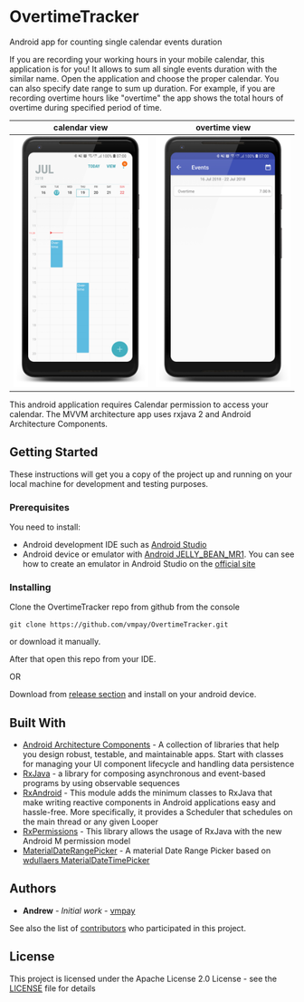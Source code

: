 # OvertimeTracker
Android app for counting single calendar events duration

If you are recording your working hours in your mobile calendar, this application is for you!
It allows to sum all single events duration with the similar name. Open the application and 
choose the proper calendar. You can also specify date range to sum up duration. For example,
if you are recording overtime hours like "overtime" the app shows the total hours of overtime during specified period of time.

| calendar view  | overtime view |
| ------------- | ------------- |
| ![calendar view](https://github.com/vmpay/OvertimeTracker/blob/master/screenshots/calendar.png)  | ![overtime view](https://github.com/vmpay/OvertimeTracker/blob/master/screenshots/overtime.png) |

This android application requires Calendar permission to access your calendar.
The MVVM architecture app uses rxjava 2 and Android Architecture Components.

## Getting Started

These instructions will get you a copy of the project up and running on your local machine for development and testing purposes.

### Prerequisites

You need to install:

* Android development IDE such as [Android Studio](https://developer.android.com/studio/index.html)
* Android device or emulator with [Android 	JELLY_BEAN_MR1](https://developer.android.com/reference/android/os/Build.VERSION_CODES#JELLY_BEAN_MR1). You can see  how to create an emulator in Android Studio on the [official site](https://developer.android.com/studio/run/managing-avds.html)

### Installing

Clone the OvertimeTracker repo from github from the console

```
git clone https://github.com/vmpay/OvertimeTracker.git
```

or download it manually.

After that open this repo from your IDE.

OR

Download from [release section](https://github.com/vmpay/OvertimeTracker/releases) and install on your android device.

## Built With

* [Android Architecture Components](https://developer.android.com/topic/libraries/architecture/) - A collection of libraries that help you design robust, testable, and maintainable apps. Start with classes for managing your UI component lifecycle and handling data persistence
* [RxJava](https://github.com/ReactiveX/RxJava) - a library for composing asynchronous and event-based programs by using observable sequences
* [RxAndroid](https://github.com/ReactiveX/RxAndroid) - This module adds the minimum classes to RxJava that make writing reactive components in Android applications easy and hassle-free. More specifically, it provides a Scheduler that schedules on the main thread or any given Looper
* [RxPermissions](https://github.com/tbruyelle/RxPermissions) - This library allows the usage of RxJava with the new Android M permission model
* [MaterialDateRangePicker](https://github.com/borax12/MaterialDateRangePicker) - A material Date Range Picker based on [wdullaers MaterialDateTimePicker](https://github.com/wdullaer/MaterialDateTimePicker)

## Authors

* **Andrew** - *Initial work* - [vmpay](https://github.com/vmpay)

See also the list of [contributors](https://github.com/vmpay/OvertimeTracker/graphs/contributors) who participated in this project.

## License

This project is licensed under the Apache License 2.0 License - see the [LICENSE](LICENSE) file for details

